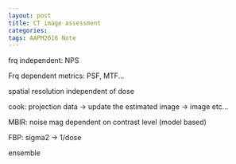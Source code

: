 ```yaml
---
layout: post
title: CT image assessment
categories: 
tags: AAPM2016 Note
---
```


frq independent: NPS

Frq dependent metrics: PSF, MTF...

spatial resolution independent of dose

cook: projection data  -> update the estimated image -> image etc...

MBIR: noise mag dependent on contrast level (model based)

FBP: sigma2 -> 1/dose

ensemble 